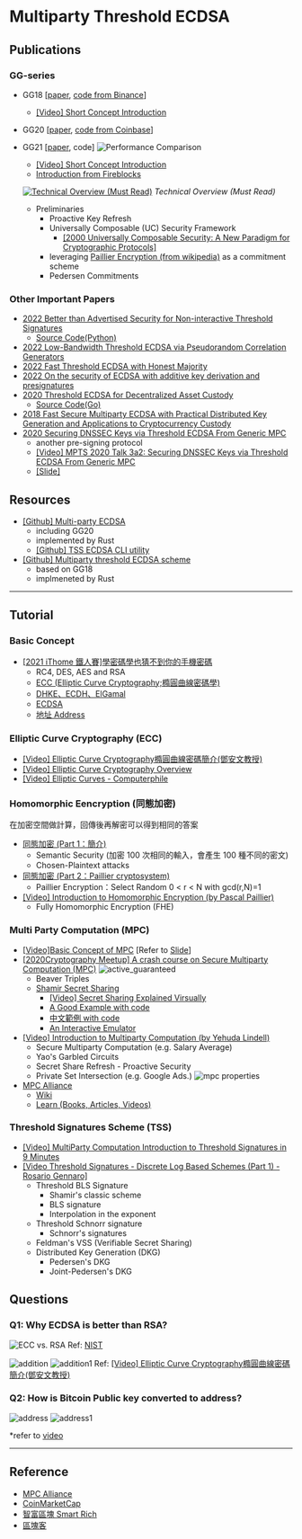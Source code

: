 # Multiparty Threshold ECDSA

## Publications

### GG-series

- GG18 [[paper](https://eprint.iacr.org/2019/114.pdf), [code from Binance](https://github.com/bnb-chain/tss-lib)]
  - [[Video] Short Concept Introduction](https://dl.acm.org/doi/10.1145/3372297.3423367#)
- GG20 [[paper](https://eprint.iacr.org/2020/540.pdf), [code from Coinbase](https://github.com/coinbase/kryptology)]
- GG21 [[paper](https://eprint.iacr.org/2021/060.pdf), code]
  ![Performance Comparison](/img/gg21_fig1.png)

  - [[Video] Short Concept Introduction](https://dl.acm.org/doi/10.1145/3372297.3423367#)
  - [Introduction from Fireblocks](https://www.fireblocks.com/blog/ccs-threshold-ecdsa/)
  
  [![Technical Overview (Must Read)](https://img.youtube.com/vi/zXCSPWxWA-s/sddefault.jpg)](https://www.youtube.com/watch?v=zXCSPWxWA-s)
  *Technical Overview (Must Read)*
  
  - Preliminaries
    - Proactive Key Refresh
    - Universally Composable (UC) Security Framework
      - [[2000 Universally Composable Security: A New Paradigm for Cryptographic Protocols]](https://eprint.iacr.org/2000/067.pdf)
    - leveraging [Paillier Encryption (from wikipedia)](https://en.wikipedia.org/wiki/Paillier_cryptosystem) as a commitment scheme
    - Pedersen Commitments

### Other Important Papers

- [2022 Better than Advertised Security for Non-interactive Threshold Signatures](https://crypto.iacr.org/2022/papers/538806_1_En_18_Chapter_OnlinePDF.pdf)
  - [Source Code(Python)](https://github.com/mmaller/multi_and_threshold_signature_reductions)
- [2022 Low-Bandwidth Threshold ECDSA via Pseudorandom Correlation Generators](https://eprint.iacr.org/2021/1587.pdf)
- [2022 Fast Threshold ECDSA with Honest Majority](https://eprint.iacr.org/2020/501.pdf)
- [2022 On the security of ECDSA with additive key derivation and presignatures](https://eprint.iacr.org/2021/1330.pdf)
- [2020 Threshold ECDSA for Decentralized Asset Custody](https://eprint.iacr.org/2020/498.pdf)
  - [Source Code(Go)](https://github.com/aleph-zero-foundation/threshold-ecdsa)
- [2018 Fast Secure Multiparty ECDSA with Practical Distributed Key Generation and Applications to Cryptocurrency Custody](https://eprint.iacr.org/2018/987.pdf)
- [2020 Securing DNSSEC Keys via Threshold ECDSA From Generic MPC](https://eprint.iacr.org/2019/889.pdf)
  - another pre-signing protocol
  - [[Video] MPTS 2020 Talk 3a2: Securing DNSSEC Keys via Threshold ECDSA From Generic MPC](https://csrc.nist.gov/presentations/2020/mpts2020-3a2)
  - [[Slide]](https://csrc.nist.gov/CSRC/media//Events/mpts2020/slides/mpts2020-3a2-talk-kris.pdf)

## Resources

- [[Github] Multi-party ECDSA](https://github.com/ZenGo-X/multi-party-ecdsa)
  - including GG20
  - implemented by Rust
  - [[Github] TSS ECDSA CLI utility](https://github.com/cryptochill/tss-ecdsa-cli)
- [[Github] Multiparty threshold ECDSA scheme](https://github.com/ing-bank/threshold-signatures)
  - based on GG18
  - implmeneted by Rust
  
---

## Tutorial

### Basic Concept

- [[2021 iThome 鐵人賽]學密碼學也猜不到你的手機密碼](https://ithelp.ithome.com.tw/users/20140112/ironman/3930)
  - RC4, DES, AES and RSA
  - [ECC (Elliptic Curve Cryptography;橢圓曲線密碼學)](https://ithelp.ithome.com.tw/articles/10268495)
  - [DHKE、ECDH、ElGamal](https://ithelp.ithome.com.tw/articles/10271893)
  - [ECDSA](https://ithelp.ithome.com.tw/articles/10275773)
  - [地址 Address](https://ithelp.ithome.com.tw/articles/10279688)

### Elliptic Curve Cryptography (ECC)

- [[Video] Elliptic Curve Cryptography橢圓曲線密碼簡介(鄧安文教授)](https://www.youtube.com/watch?v=3FUyGjH_FZ0&list=PLYRlUBnWnd5JdDFEGi4VO8gZyAQfX9P4I&index=3)
- [[Video] Elliptic Curve Cryptography Overview](https://www.youtube.com/watch?v=dCvB-mhkT0w)
- [[Video] Elliptic Curves - Computerphile](https://www.youtube.com/watch?v=NF1pwjL9-DE)

### Homomorphic Eencryption (同態加密)

在加密空間做計算，回傳後再解密可以得到相同的答案

- [同態加密 (Part 1：簡介)](https://blog.amis.com/%E5%90%8C%E6%85%8B%E5%8A%A0%E5%AF%86-part-1-%E7%B0%A1%E4%BB%8B-c46281304fd7)
  - Semantic Security (加密 100 次相同的輸入，會產生 100 種不同的密文)
  - Chosen-Plaintext attacks
- [同態加密 (Part 2：Paillier cryptosystem)](https://blog.amis.com/%E5%90%8C%E6%85%8B%E5%8A%A0%E5%AF%86-part-2-paillier-cryptosystem-bd96af29da0e)
  - Paillier Encryption：Select Random 0 < r < N with gcd(r,N)=1
- [[Video] Introduction to Homomorphic Encryption (by Pascal Paillier)](https://www.youtube.com/watch?v=umqz7kKWxyw)
  - Fully Homomorphic Encryption (FHE)

### Multi Party Computation (MPC)

- [[Video]Basic Concept of MPC](https://www.youtube.com/watch?v=vRVudJADQLk) [Refer to [Slide](https://drive.google.com/file/d/1U5M8b4dePgEgiY4PPeP3DL0LB_kaS34S/view)]
- [[2020Cryptography Meetup] A crash course on Secure Multiparty Computation (MPC)](https://www.youtube.com/watch?v=HOqv5xzrlFI)
  ![active_guaranteed](/img/active_guaranteed.png)
  - Beaver Triples
  - [Shamir Secret Sharing](https://en.wikipedia.org/wiki/Shamir%27s_Secret_Sharing)
    - [[Video] Secret Sharing Explained Virsually](https://www.youtube.com/watch?v=iFY5SyY3IMQ)
    - [A Good Example with code](https://www.geeksforgeeks.org/shamirs-secret-sharing-algorithm-cryptography/)
    - [中文範例 with code](https://medium.com/taipei-ethereum-meetup/%E7%A7%81%E9%91%B0%E5%88%86%E5%89%B2-shamirs-secret-sharing-7a70c8abf664)
    - [An Interactive Emulator](https://iancoleman.io/shamir/)
- [[Video] Introduction to Multiparty Computation (by Yehuda Lindell)](https://www.youtube.com/watch?v=aDL_KScy6hA)
  - Secure Multiparty Computation (e.g. Salary Average)
  - Yao's Garbled Circuits
  - Secret Share Refresh - Proactive Security
  - Private Set Intersection (e.g. Google Ads.)
  ![mpc properties](/img/mpc_properties.png)
- [MPC Alliance](https://www.mpcalliance.org/)
  - [Wiki](https://wiki.mpcalliance.org/)
  - [Learn (Books, Articles, Videos)](https://www.mpcalliance.org/learn)

### Threshold Signatures Scheme (TSS)

- [[Video] MultiParty Computation Introduction to Threshold Signatures in 9 Minutes](https://www.youtube.com/watch?v=4DFfZovCBB0)
- [[Video Threshold Signatures - Discrete Log Based Schemes (Part 1) - Rosario Gennaro]](https://www.youtube.com/watch?v=Tz3-ZBXxraI)
  - Threshold BLS Signature
    - Shamir's classic scheme
    - BLS signature
    - Interpolation in the exponent
  - Threshold Schnorr signature
    - Schnorr's signatures
  - Feldman's VSS (Verifiable Secret Sharing)
  - Distributed Key Generation (DKG)
    - Pedersen's DKG
    - Joint-Pedersen's DKG

## Questions

### Q1: Why ECDSA is better than RSA?

![ECC vs. RSA](/img/ecc_rsa.png)
Ref: [NIST](https://nvlpubs.nist.gov/nistpubs/SpecialPublications/NIST.SP.800-57pt1r4.pdf)

![addition](/img/ecc_addition.png)
![addition1](/img/ecc_addition1.png)
Ref: [[Video] Elliptic Curve Cryptography橢圓曲線密碼簡介(鄧安文教授)](https://www.youtube.com/watch?v=3FUyGjH_FZ0&list=PLYRlUBnWnd5JdDFEGi4VO8gZyAQfX9P4I&index=3)

### Q2: How is Bitcoin Public key converted to address?

![address](/img/bitcoin_address.png)
![address1](/img/bitcoin_address1.png)

*refer to [video](https://www.youtube.com/watch?v=FshMisRD2Uo&list=PLYRlUBnWnd5JdDFEGi4VO8gZyAQfX9P4I&index=86)

---

## Reference

- [MPC Alliance](https://www.mpcalliance.org/)
- [CoinMarketCap](https://coinmarketcap.com/)
- [智富區塊 Smart Rich](https://smartrichs.com/)
- [區塊客](https://blockcast.it/)
